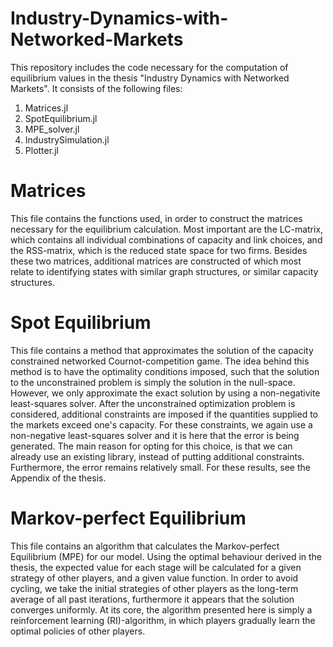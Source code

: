 # Industry-Dynamics-with-Networked-Markets

This repository includes the code necessary for the computation of equilibrium values in the thesis "Industry Dynamics with Networked Markets". It consists of the following files:
1. Matrices.jl
2. SpotEquilibrium.jl
3. MPE_solver.jl
4. IndustrySimulation.jl
5. Plotter.jl
#
# Matrices
This file contains the functions used, in order to construct the matrices necessary for the equilibrium calculation. Most important are the LC-matrix, which contains all individual combinations of capacity and link choices, and the RSS-matrix, which is the reduced state space for two firms. Besides these two matrices, additional matrices are constructed of which most relate to identifying states with similar graph structures, or similar capacity structures. 

#
# Spot Equilibrium
This file contains a method that approximates the solution of the capacity constrained networked Cournot-competition game. The idea behind this method is to have the optimality conditions imposed, such that the solution to the unconstrained problem is simply the solution in the null-space. However, we only approximate the exact solution by using a non-negativite least-squares solver. After the unconstrained optimization problem is considered, additional constraints are imposed if the quantities supplied to the markets exceed one's capacity. For these constraints, we again use a non-negative least-squares solver and it is here that the error is being generated. The main reason for opting for this choice, is that we can already use an existing library, instead of putting additional constraints. Furthermore, the error remains relatively small. For these results, see the Appendix of the thesis.

#
# Markov-perfect Equilibrium
This file contains an algorithm that calculates the Markov-perfect Equilibrium (MPE) for our model. Using the optimal behaviour derived in the thesis, the expected value for each stage will be calculated for a given strategy of other players, and a given value function. In order to avoid cycling, we take the initial strategies of other players as the long-term average of all past iterations, furthermore it appears that the solution converges uniformly. At its core, the algorithm presented here is simply a reinforcement learning (RI)-algorithm, in which players gradually learn the optimal policies of other players. 

